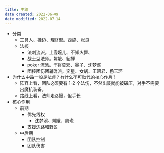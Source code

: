 ```yaml
---
title: 中路
date created: 2022-06-09
date modified: 2022-07-14
---
```

- 分类
	- 工具人、挂边、理财型。西施、张良
	- 法核
		- 法刺流派。上官婉儿、不知火舞、
		- 战士型法师。嫦娥、貂蝉
		- poker 流派。干将莫邪、墨子、沈梦溪
		- 团控团伤团辅流派。奕星、女娲、王昭君、杨玉环
- 为什么中路一般是法师？有什么不可取代的核心作用？
	- 阵容上看，团队必须要有 1-2 个法伤，不然出装就能被碾压，对手不需要出魔抗装备。
	- 路线上看，法师走路慢，但手长
- 核心作用
	- 前期
		- 优先线权
			- 沈梦溪、嫦娥、周瑜
		- 支援边路和野区
	- 中后期
		- 团队控制
		- 团队伤害
